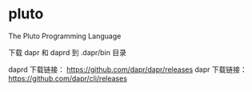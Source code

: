 # pluto
The Pluto Programming Language

下载 dapr 和 daprd 到 .dapr/bin 目录

daprd 下载链接： https://github.com/dapr/dapr/releases
dapr 下载链接： https://github.com/dapr/cli/releases